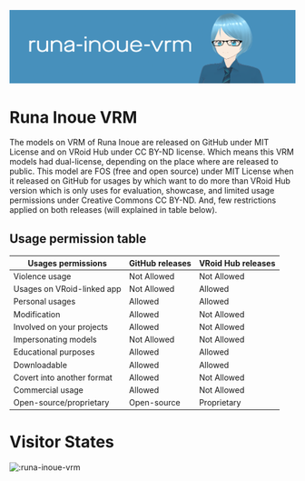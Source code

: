 ![Header](https://raw.githubusercontent.com/Runa-Chin/runa-inoue-vrm/main/image-assets/24-Aug-17-11-11-41-57.png)

# Runa Inoue VRM
The models on VRM of Runa Inoue are released on GitHub under MIT License and on VRoid Hub under CC BY-ND license. Which means this VRM models had dual-license, depending on the place where are released to public. This model are FOS (free and open source) under MIT License when it released on GitHub for usages by which want to do more than VRoid Hub version which is only uses for evaluation, showcase, and limited usage permissions under Creative Commons CC BY-ND. And, few restrictions applied on both releases (will explained in table below).

## Usage permission table

| Usages permissions         | GitHub releases | VRoid Hub releases |
| -------------------------- | --------------- | ------------------ |
| Violence usage             | Not Allowed     | Not Allowed        |
| Usages on VRoid-linked app | Not Allowed     | Allowed            |
| Personal usages            | Allowed         | Allowed            |
| Modification               | Allowed         | Not Allowed        |
| Involved on your projects  | Allowed         | Not Allowed        |
| Impersonating models       | Not Allowed     | Not Allowed        |
| Educational purposes       | Allowed         | Allowed            |
| Downloadable               | Allowed         | Allowed            |
| Covert into another format | Allowed         | Not Allowed        |
| Commercial usage           | Allowed         | Not Allowed        |
| Open-source/proprietary    | Open-source     | Proprietary        |

# Visitor States
![:runa-inoue-vrm](https://count.getloli.com/get/@:runa-inoue-vrm)
